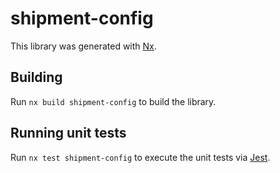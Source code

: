 # shipment-config

This library was generated with [Nx](https://nx.dev).

## Building

Run `nx build shipment-config` to build the library.

## Running unit tests

Run `nx test shipment-config` to execute the unit tests via [Jest](https://jestjs.io).
